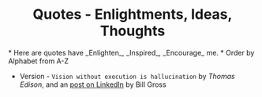 
<div align="center"><h1>Quotes - Enlightments, Ideas, Thoughts</h1></div>
* Here are quotes have _Enlighten_, _Inspired_, _Encourage_ me.
* Order by Alphabet from A-Z

* Version - `Vision without execution is hallucination` by _Thomas Edison_, and an [post on LinkedIn](http://www.linkedin.com/today/post/article/20130505003524-9947747-vision-without-execution-is-hallucination) by Bill Gross
